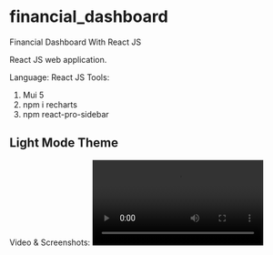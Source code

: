 # financial_dashboard
Financial Dashboard With React JS

React JS web application.

Language: React JS
Tools:
  1. Mui 5
  2. npm i recharts
  3. npm react-pro-sidebar

## Light Mode Theme
Video & Screenshots:
<video src='https://user-images.githubusercontent.com/109661571/179961667-106519fa-8cc5-4096-bb12-c2925e94d915.webm' /> 
<img src='https://user-images.githubusercontent.com/109661571/179961591-2bfca360-9bca-429f-b6d7-564d4c755fc6.png' />
<img src='https://user-images.githubusercontent.com/109661571/179963350-cd4c108f-14c0-42f3-97ac-7dcfa648956a.png' />
<img src='https://user-images.githubusercontent.com/109661571/179961585-b877a2d0-b0f2-41a8-afb7-f651a148b38d.png' />
<img src='https://user-images.githubusercontent.com/109661571/179963318-da3125f1-7da6-4d0e-aa0c-261f9539a2ad.png' />
<img src='https://user-images.githubusercontent.com/109661571/179963343-c3ce36b3-4722-4449-a34b-f334dd04e03b.png' />
<img src='https://user-images.githubusercontent.com/109661571/179963364-693ffacf-f5f2-4d33-ba04-9814a9bae1af.png' />
<img src='https://user-images.githubusercontent.com/109661571/179963378-34143cfb-8f66-4d6b-9177-36509b271fea.png' />
